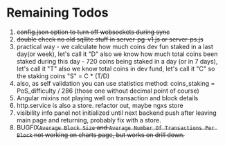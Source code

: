 # Remaining Todos

1. ~~config.json option to turn off websockets during sync~~
2. ~~double check no old sqllite stuff in server-pg-v1.js or server-ps.js~~
3. practical way - we calculate how much coins dev fun staked in a last day(or week), let's call it "D"
   also we know how much total coins been staked during this day - 720 coins being staked in a day (or in 7 days), let's call it "T"
   also we know total coins in dev fund, let's call it "C" so the staking coins "S" = C \* (T/D)
4. also, as self validation you can use statistics method: coins_staking = PoS_difficulty / 286 (those one without decimal point of course)
5. Angular mixins not playing well on transaction and block details
6. http.service is also a store. refactor out, maybe ngxs store
7. visibility info panel not initialized until next backend push after leaving main page and returning, probably fix with a store.
8. BUGFIX~~`Average Block Size` and `Average Number Of Transactions Per Block` not working on charts page, but works on drill down.~~
